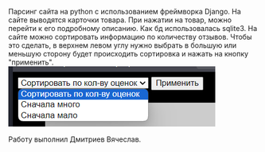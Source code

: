 Парсинг сайта на python с использованием фреймворка Django. На сайте выводятся карточки товара. При нажатии на товар, можно перейти к его подробному описанию. Как бд использовалась sqlite3.
На сайте можно сортировать информацию по количеству отзывов. Чтобы это сделать, в верхнем левом углу нужно выбрать в большую или меньшую сторону будет происходить сортировка и нажать на кнопку "применить".
<img src="https://github.com/Peggysturm/django-review/blob/dev/image-3.png">


Работу выполнил Дмитриев Вячеслав.
